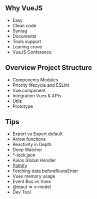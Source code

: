 ## Why VueJS
- Easy
- Clean code
- Syntag
- Documents
- Tools support
- Leaning cruve
- VueJS Conference

## Overview Project Structure

- Components Modules
- Priority lifecycle and ESLint
- Vue.component
- Integration Vuex & APIs
- Utils
- Prototype

## Tips
- Export vs Export default
- Arrow functions
- Reactivity in Depth
- Deep Watcher
- *-lock.json
- Axios Global Handler
- [Pathify](https://github.com/davestewart/vuex-pathify)
- Fetching data beforeRouteEnter
- Vuex memory usage
- Event Bus vs Vuex
- @input => v-model
- Dev Tool